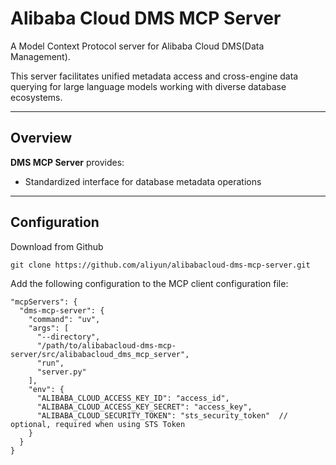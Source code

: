 # Alibaba Cloud DMS MCP Server

A Model Context Protocol server for Alibaba Cloud DMS(Data Management).

This server facilitates unified metadata access and cross-engine data querying for large language models working with diverse database ecosystems.

---

## Overview  
**DMS MCP Server** provides:  
- Standardized interface for database metadata operations  

---

## Configuration  
Download from Github
```shell
git clone https://github.com/aliyun/alibabacloud-dms-mcp-server.git
```
Add the following configuration to the MCP client configuration file:
```json5
"mcpServers": {
  "dms-mcp-server": {
    "command": "uv",
    "args": [
      "--directory",
      "/path/to/alibabacloud-dms-mcp-server/src/alibabacloud_dms_mcp_server",
      "run",
      "server.py"
    ],
    "env": {
      "ALIBABA_CLOUD_ACCESS_KEY_ID": "access_id",
      "ALIBABA_CLOUD_ACCESS_KEY_SECRET": "access_key",
      "ALIBABA_CLOUD_SECURITY_TOKEN": "sts_security_token"  // optional, required when using STS Token
    }
  }
}
```
